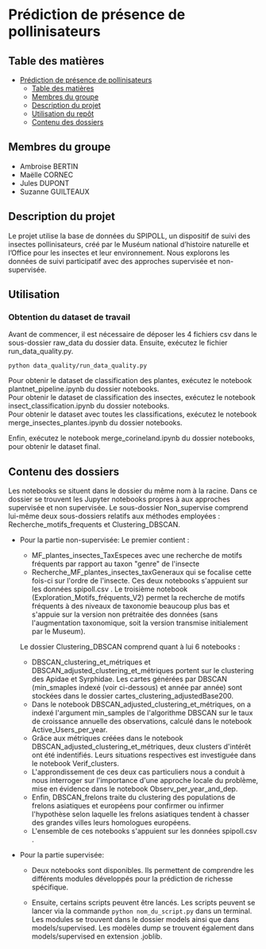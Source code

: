 # Prédiction de présence de pollinisateurs 

## Table des matières
- [Prédiction de présence de pollinisateurs](#prédiction-de-présence-de-pollinisateurs)
  - [Table des matières](#table-des-matières)
  - [Membres du groupe](#membres-du-groupe)
  - [Description du projet](#description-du-projet)
  - [Utilisation du repôt](#utilisation)
  - [Contenu des dossiers](#contenu-des-dossiers)

## Membres du groupe

- Ambroise BERTIN
- Maëlle CORNEC
- Jules DUPONT
- Suzanne GUILTEAUX

## Description du projet

Le projet utilise la base de données du SPIPOLL, un dispositif de suivi des insectes pollinisateurs, créé par le Muséum national d’histoire naturelle et l’Office pour les insectes et leur environnement. Nous explorons les données de suivi participatif avec des approches supervisée et non-supervisée.

## Utilisation 

### Obtention du dataset de travail

Avant de commencer, il est nécessaire de déposer les 4 fichiers csv dans le sous-dossier raw_data du dossier data. Ensuite, exécutez le fichier run_data_quality.py.
```
python data_quality/run_data_quality.py
```
Pour obtenir le dataset de classification des plantes, exécutez le notebook plantnet_pipeline.ipynb du dossier notebooks.   
Pour obtenir le dataset de classification des insectes, exécutez le notebook insect_classification.ipynb du dossier notebooks.   
Pour obtenir le dataset avec toutes les classifications, exécutez le notebook merge_insectes_plantes.ipynb du dossier notebooks.   
  
Enfin, exécutez le notebook merge_corineland.ipynb du dossier notebooks, pour obtenir le dataset final.

## Contenu des dossiers

Les notebooks se situent dans le dossier du même nom à la racine. Dans ce dossier se trouvent les Jupyter notebooks propres à aux approches supervisée et non supervisée. 
Le sous-dossier Non_supervise comprend lui-même deux sous-dossiers relatifs aux méthodes employées : Recherche_motifs_frequents et Clustering_DBSCAN. 

- Pour la partie non-supervisée:
  Le premier contient : 
  - MF_plantes_insectes_TaxEspeces avec une recherche de motifs fréquents par rapport au taxon "genre" de l'insecte
  - Recherche_MF_plantes_insectes_taxGeneraux qui se focalise cette fois-ci sur l'ordre de l'insecte.
  Ces deux notebooks s'appuient sur les données spipoll.csv .
  Le troisième notebook (Exploration_Motifs_fréquents_V2) permet la recherche de motifs fréquents à des niveaux de taxonomie beaucoup plus bas et s'appuie sur la version non prétraitée des données (sans l'augmentation taxonomique, soit la version transmise initialement par le Museum).  

  Le dossier Clustering_DBSCAN comprend quant à lui 6 notebooks : 
  - DBSCAN_clustering_et_métriques et DBSCAN_adjusted_clustering_et_métriques portent sur le clustering des Apidae et Syrphidae. Les cartes générées par DBSCAN (min_smaples indexé (voir ci-dessous) et année par année) sont stockées dans le dossier cartes_clustering_adjustedBase200.
  - Dans le notebook DBSCAN_adjusted_clustering_et_métriques, on a indexé l'argument min_samples de l'algorithme DBSCAN sur le taux de croissance annuelle des observations, calculé dans le notebook Active_Users_per_year.
  - Grâce aux métriques créées dans le notebook DBSCAN_adjusted_clustering_et_métriques, deux clusters d'intérêt ont été indentifiés. Leurs situations respectives est investiguée dans le notebook Verif_clusters.
  - L'approndissement de ces deux cas particuliers nous a conduit à nous interroger sur l'importance d'une approche locale du problème, mise en évidence dans le notebook Observ_per_year_and_dep.
  - Enfin, DBSCAN_frelons traite du clustering des populations de frelons asiatiques et européens pour confirmer ou infirmer l'hypothèse selon laquelle les frelons asiatiques tendent à chasser des grandes villes leurs homologues européens.
  - L'ensemble de ces notebooks s'appuient sur les données spipoll.csv .
  
- Pour la partie supervisée:

  - Deux notebooks sont disponibles. Ils permettent de comprendre les différents modules développés pour la prédiction de richesse spécifique.

  - Ensuite, certains scripts peuvent être lancés. Les scripts peuvent se lancer via la commande `python nom_du_script.py` dans un terminal. Les modules se trouvent dans le dossier models ainsi que dans models/supervised. Les modèles dump se trouvent également dans models/supervised en extension .joblib.
